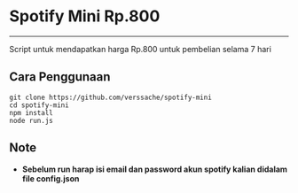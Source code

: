 # Spotify Mini Rp.800
----
Script untuk mendapatkan harga Rp.800 untuk pembelian selama 7 hari

## Cara Penggunaan
```
git clone https://github.com/verssache/spotify-mini
cd spotify-mini
npm install
node run.js
```

## Note
- **Sebelum run harap isi email dan password akun spotify kalian didalam file config.json**
